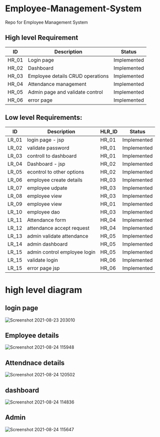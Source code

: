 # Employee-Management-System
Repo for Employee Management System

## High level Requirement


|      ID          |Description                          |Status                         |
|----------------|-------------------------------|-----------------------------|
|HR_01| Login page|Implemented|
|HR_02| Dashboard|Implemented|
|HR_03|Employee details CRUD operations|Implemented|
|HR_04|Attendance management|Implemented|
|HR_05|Admin page and validate control|Implemented|
|HR_06|error page |Implemented|

##  Low level Requirements:
|      ID          |Description                          |  HLR_ID  |Status               |
|----------------|-------------------------------|----------|-----------------------------|
|LR_01|login page - jsp |HR_01|Implemented
|LR_02|validate password|HR_01|Implemented
|LR_03|controll to dashboard|HR_01|Implemented
|LR_04| Dashboard - jsp|HR_02|Implemented
|LR_05|econtrol to other options|HR_02|Implemented
|LR_06|employee create details|HR_03|Implemented
|LR_07|employee udpate|HR_03|Implemented
|LR_08|employee view|HR_03|Implemented
|LR_09|employee view|HR_01|Implemented
|LR_10|employee dao|HR_03|Implemented
|LR_11|Attendance form|HR_04|Implemented
|LR_12|attendance accept request|HR_04|Implemented
|LR_13|admin validate attendance|HR_05|Implemented
|LR_14|admin dashboard|HR_05|Implemented|
|LR_15|admin control employee login|HR_05|Implemented|
|LR_15|validate login|HR_06|Implemented|
|LR_15|error page jsp|HR_06|Implemented|


# high level diagram
## login page
![Screenshot 2021-08-23 203010](https://user-images.githubusercontent.com/84500811/130470172-507b5519-e1df-47d2-af57-014536ce8c14.jpg)

## Employee details
![Screenshot 2021-08-24 115948](https://user-images.githubusercontent.com/84500811/130567417-5e2e9418-4d1f-4571-a08f-fab04112f108.jpg)

## Attendnace details
![Screenshot 2021-08-24 120502](https://user-images.githubusercontent.com/84500811/130568060-731e12df-f6f9-453e-833c-e423235571d7.jpg)

## dashboard
![Screenshot 2021-08-24 114836](https://user-images.githubusercontent.com/84500811/130566244-dfc49508-abcc-426a-b59c-eeb6bc8b00ba.jpg)

## Admin 
![Screenshot 2021-08-24 115647](https://user-images.githubusercontent.com/84500811/130567111-5d70c3b7-e2a4-4d87-9ac1-edf981a0877d.jpg)

